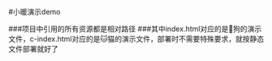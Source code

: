 #小暖演示demo

###项目中引用的所有资源都是相对路径
###其中index.html对应的是🐶狗的演示文件，c-index.html对应的是🐱猫的演示文件，部署时不需要特殊要求，就按静态文件部署就好了
